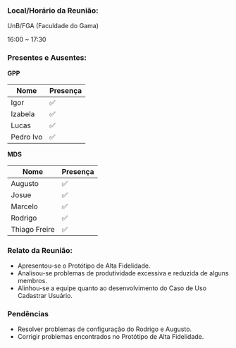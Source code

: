 ### Local/Horário da Reunião:

UnB/FGA (Faculdade do Gama)

16:00  ~  17:30

### Presentes e Ausentes:
**GPP**

Nome      |   Presença
---       |    ---
Igor      |    :white_check_mark:
Izabela   |    :white_check_mark:
Lucas     |    :white_check_mark:
Pedro Ivo |    :white_check_mark:

**MDS**

Nome      |   Presença
---       |    ---
Augusto   |    :white_check_mark:
Josue     |    :white_check_mark:
Marcelo   |    :white_check_mark:
Rodrigo   |    :white_check_mark:
Thiago Freire|    :white_check_mark:

### Relato da Reunião:

* Apresentou-se o Protótipo de Alta Fidelidade.
* Analisou-se problemas de produtividade excessiva e reduzida de alguns membros.
* Alinhou-se a equipe quanto ao desenvolvimento do Caso de Uso Cadastrar Usuário.

### Pendências

* Resolver problemas de configuração do Rodrigo e Augusto.
* Corrigir problemas encontrados no Protótipo de Alta Fidelidade.